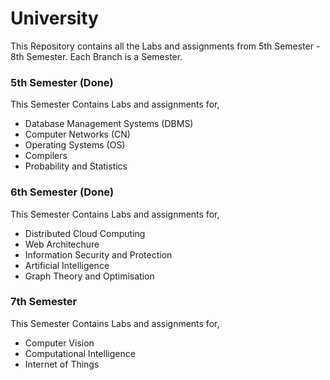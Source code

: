 # University
This Repository contains all the Labs and assignments from 5th Semester - 8th Semester.
Each Branch is a Semester.

### 5th Semester (Done)
This Semester Contains Labs and assignments for,
- Database Management Systems (DBMS)
- Computer Networks (CN)
- Operating Systems (OS)
- Compilers 
- Probability and Statistics 

### 6th Semester (Done)
This Semester Contains Labs and assignments for,
- Distributed Cloud Computing 
- Web Architechure 
- Information Security and Protection 
- Artificial Intelligence 
- Graph Theory and Optimisation  

### 7th Semester 
This Semester Contains Labs and assignments for,
- Computer Vision
- Computational Intelligence 
- Internet of Things
